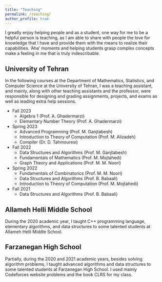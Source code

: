 ```yaml
---
title: "Teaching"
permalink: /teaching/
author_profile: true
---
```



I greatly enjoy helping people and as a student, one way for me to be a helpful person is teaching, as I am able to share with people the love for knowledge that I have and provide them with the means to realize their capabilities. ‘Aha’ moments and helping students grasp complex concepts make a feeling in me that is truly indescribable.

## University of Tehran
In the following courses at the Department of Mathematics, Statistics, and Computer Science at the University of Tehran, I was a teaching assistant, and mainly, along with other teaching assistants and the professor, were responsible for designing and grading assignments, projects, and exams as well as leading extra help sessions. 

* Fall 2023
    * Algebra 1 (Prof. A. Ghadermarzi)
    * Elementary Number Theory (Prof. A. Ghadermarzi)
* Spring 2023
    * Advanced Programming (Prof. M. Ganjtabesh)
    * Introduction to Theory of Computation (Prof. M. Alizadeh)
    * Compiler (Dr. D. Tahmouresi)
* Fall 2022
    * Data Structures and Algorithms (Prof. M. Ganjtabesh)
    * Fundamentals of Mathematics (Prof. M. Mojtahedi)
    * Graph Theory and Applications (Prof. M. M. Noori)
* Spring 2022
    * Fundamentals of Combinatorics (Prof. M. M. Noori)
    * Data Structures and Algorithms (Prof. B. Babaali)
    * Introduction to Theory of Computation (Prof. M. Mojtahedi)
* Fall 2021
    * Data Structures and Algorithms (Prof. B. Babaali)



## Allameh Helli Middle School
During the 2020 academic year, I taught C++ programming language, elementary algorithms, and data structures to some talented students at Allameh Helli Middle School.


## Farzanegan High School
Partially, during the 2020 and 2021 academic years, besides solving algorithm problems, I taught advanced algorithms and data structures to some talented students at Farzanegan High School. I used mainly Codeforces website problems and the book CLRS for my class.


